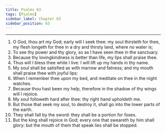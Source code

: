 ```yaml
---
title: Psalms 63
tags: [Psalms]
sidebar_label: Chapter 63
sidebar_position: 63
---
```


---
1. O God, thou art my God; early will I seek thee: my soul thirsteth for thee, my flesh longeth for thee in a dry and thirsty land, where no water is;
2. To see thy power and thy glory, so as I have seen thee in the sanctuary.
3. Because thy lovingkindness is better than life, my lips shall praise thee.
4. Thus will I bless thee while I live: I will lift up my hands in thy name.
5. My soul shall be satisfied as with marrow and fatness; and my mouth shall praise thee with joyful lips:
6. When I remember thee upon my bed, and meditate on thee in the night watches.
7. Because thou hast been my help, therefore in the shadow of thy wings will I rejoice.
8. My soul followeth hard after thee: thy right hand upholdeth me.
9. But those that seek my soul, to destroy it, shall go into the lower parts of the earth.
10. They shall fall by the sword: they shall be a portion for foxes.
11. But the king shall rejoice in God; every one that sweareth by him shall glory: but the mouth of them that speak lies shall be stopped.
